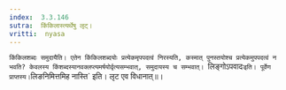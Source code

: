 ```yaml
---
index:  3.3.146
sutra:  किंकिलास्त्यर्थेषु लृट्।
vritti:  nyasa
---
```


`किंकिलशब्दः समुदायैति। एतेन किंकिलशब्दयोः प्रत्येकमृपपदत्वं निरस्यति, कस्मात् पुनस्तयोश्च प्रत्येकमुपपदत्वं न भवति? केवलस्य किंशब्दस्यानवक्लप्त्यमर्षयोर्वृत्यसम्भवात्, समुदायस्य च सम्भवात्। `लिङ्गोऽपवादः` इति। पूर्वेण प्राप्तस्य।
`लिङनिमित्तमिह नास्ति` इति। लृट एव विधानात्॥।
